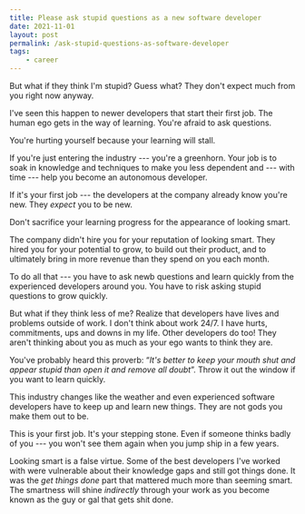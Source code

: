 ```yaml
---
title: Please ask stupid questions as a new software developer
date: 2021-11-01
layout: post
permalink: /ask-stupid-questions-as-software-developer
tags:
    - career
---
```


But what if they think I'm stupid? Guess what? They don't expect much from you right now anyway.

I've seen this happen to newer developers that start their first job. The human ego gets in the way of learning. You're afraid to ask questions.

You're hurting yourself because your learning will stall.

If you're just entering the industry --- you're a greenhorn. Your job is to soak in knowledge and techniques to make you less dependent and --- with time --- help you become an autonomous developer.

If it's your first job --- the developers at the company already know you're new. They _expect_ you to be new.

Don't sacrifice your learning progress for the appearance of looking smart.

The company didn't hire you for your reputation of looking smart. They hired you for your potential to grow, to build out their product, and to ultimately bring in more revenue than they spend on you each month.

To do all that --- you have to ask newb questions and learn quickly from the experienced developers around you. You have to risk asking stupid questions to grow quickly.

But what if they think less of me? Realize that developers have lives and problems outside of work. I don't think about work 24/7. I have hurts, commitments, ups and downs in my life. Other developers do too! They aren't thinking about you as much as your ego wants to think they are.

You've probably heard this proverb:  “*It's better to keep your mouth shut and appear stupid than open it and remove all doubt*”. Throw it out the window if you want to learn quickly.

This industry changes like the weather and even experienced software developers have to keep up and learn new things. They are not gods you make them out to be.

This is your first job. It's your stepping stone. Even if someone thinks badly of you --- you won't see them again when you jump ship in a few years.

Looking smart is a false virtue. Some of the best developers I've worked with were vulnerable about their knowledge gaps and still got things done. It was the *get things done* part that mattered much more than seeming smart. The smartness will shine *indirectly* through your work as you become known as the guy or gal that gets shit done.